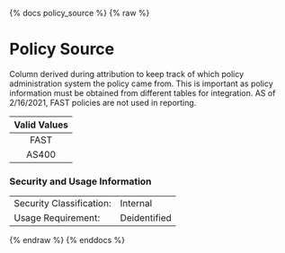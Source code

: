 {% docs policy_source %}
{% raw %}

# Policy Source

Column derived during attribution to keep track of which policy
administration system the policy came from. This is important as policy
information must be obtained from different tables for integration. AS of
2/16/2021, FAST policies are not used in reporting.

| Valid Values |
|:------------:|
|     FAST     |
|     AS400    |

### Security and Usage Information
|     |     |
| --- | --- |
| Security Classification: | Internal |
| Usage Requirement:       | Deidentified |

{% endraw %}
{% enddocs %}